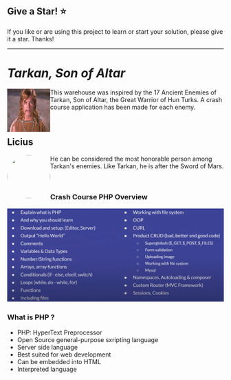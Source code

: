 ## Give a Star! :star:

If you like or are using this project to learn or start your solution, please give it a star. Thanks!
<hr>

# <i>Tarkan, Son of Altar</i>
<img align="left" width="100" height="100" src="https://github.com/NisanurBulut/EnemiesOfCrashCourses/blob/master/Assets/kartalTibet.jpg"><p>This warehouse was inspired by the 17 Ancient Enemies of Tarkan, Son of Altar, the Great Warrior of Hun Turks. A crash course application has been made for each enemy. </p></br>

## <b>Licius</b>
<img style="border-radius: 50%;" align="left" width="100" height="100" src="https://github.com/NisanurBulut/EnemiesOfCrashCourses/blob/master/Assets/lucies.png"><p>He can be considered the most honorable person among Tarkan's enemies. Like Tarkan, he is after the Sword of Mars.</p></br>

### Crash Course PHP Overview

![TadCrash Course PHP Overview](https://github.com/NisanurBulut/EnemiesOfCrashCourses/blob/master/Assets/overview.png)

### What is PHP ?
- PHP: HyperText Preprocessor
- Open Source general-purpose sxripting language
- Server side language
- Best suited for web development
- Can be embedded into HTML
- Interpreted language